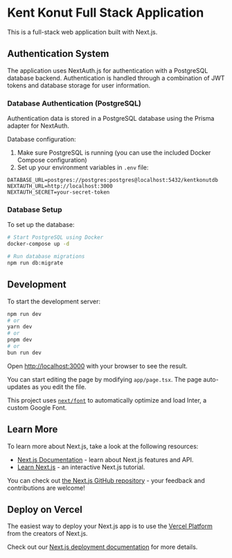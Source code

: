 # Kent Konut Full Stack Application

This is a full-stack web application built with Next.js.

## Authentication System

The application uses NextAuth.js for authentication with a PostgreSQL database backend. Authentication is handled through a combination of JWT tokens and database storage for user information.

### Database Authentication (PostgreSQL)

Authentication data is stored in a PostgreSQL database using the Prisma adapter for NextAuth.

Database configuration:

1. Make sure PostgreSQL is running (you can use the included Docker Compose configuration)
2. Set up your environment variables in `.env` file:

```
DATABASE_URL=postgres://postgres:postgres@localhost:5432/kentkonutdb
NEXTAUTH_URL=http://localhost:3000
NEXTAUTH_SECRET=your-secret-token
```

### Database Setup

To set up the database:

```bash
# Start PostgreSQL using Docker
docker-compose up -d

# Run database migrations
npm run db:migrate
```

## Development

To start the development server:

```bash
npm run dev
# or
yarn dev
# or
pnpm dev
# or
bun run dev
```

Open [http://localhost:3000](http://localhost:3000) with your browser to see the result.

You can start editing the page by modifying `app/page.tsx`. The page auto-updates as you edit the file.

This project uses [`next/font`](https://nextjs.org/docs/basic-features/font-optimization) to automatically optimize and load Inter, a custom Google Font.

## Learn More

To learn more about Next.js, take a look at the following resources:

- [Next.js Documentation](https://nextjs.org/docs) - learn about Next.js features and API.
- [Learn Next.js](https://nextjs.org/learn) - an interactive Next.js tutorial.

You can check out [the Next.js GitHub repository](https://github.com/vercel/next.js/) - your feedback and contributions are welcome!

## Deploy on Vercel

The easiest way to deploy your Next.js app is to use the [Vercel Platform](https://vercel.com/new?utm_medium=default-template&filter=next.js&utm_source=create-next-app&utm_campaign=create-next-app-readme) from the creators of Next.js.

Check out our [Next.js deployment documentation](https://nextjs.org/docs/deployment) for more details.
